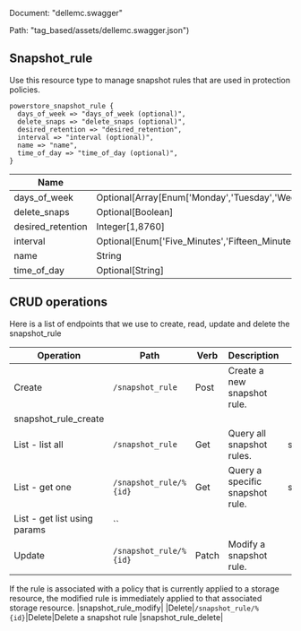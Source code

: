 Document: "dellemc.swagger"


Path: "tag_based/assets/dellemc.swagger.json")

## Snapshot_rule

Use this resource type to manage snapshot rules that are used in protection policies.

```puppet
powerstore_snapshot_rule {
  days_of_week => "days_of_week (optional)",
  delete_snaps => "delete_snaps (optional)",
  desired_retention => "desired_retention",
  interval => "interval (optional)",
  name => "name",
  time_of_day => "time_of_day (optional)",
}
```

| Name        | Type           | Required       |
| ------------- | ------------- | ------------- |
|days_of_week | Optional[Array[Enum['Monday','Tuesday','Wednesday','Thursday','Friday','Saturday','Sunday']]] | false |
|delete_snaps | Optional[Boolean] | false |
|desired_retention | Integer[1,8760] | true |
|interval | Optional[Enum['Five_Minutes','Fifteen_Minutes','Thirty_Minutes','One_Hour','Two_Hours','Three_Hours','Four_Hours','Six_Hours','Eight_Hours','Twelve_Hours','One_Day']] | false |
|name | String | true |
|time_of_day | Optional[String] | false |



## CRUD operations

Here is a list of endpoints that we use to create, read, update and delete the snapshot_rule

| Operation | Path | Verb | Description | OperationID |
| ------------- | ------------- | ------------- | ------------- | ------------- |
|Create|`/snapshot_rule`|Post|Create a new snapshot rule.
|snapshot_rule_create|
|List - list all|`/snapshot_rule`|Get|Query all snapshot rules.|snapshot_rule_collection_query|
|List - get one|`/snapshot_rule/%{id}`|Get|Query a specific snapshot rule.|snapshot_rule_instance_query|
|List - get list using params|``||||
|Update|`/snapshot_rule/%{id}`|Patch|Modify a snapshot rule.

If the rule is associated with a policy that is currently applied to
a storage resource, the modified rule is immediately applied
to that associated storage resource.
|snapshot_rule_modify|
|Delete|`/snapshot_rule/%{id}`|Delete|Delete a snapshot rule
|snapshot_rule_delete|
